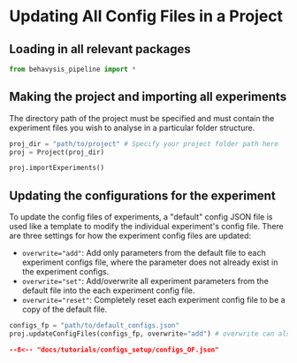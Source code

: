 # Updating All Config Files in a Project

## Loading in all relevant packages

```python
from behavysis_pipeline import *
```

## Making the project and importing all experiments

The directory path of the project must be specified and must contain the experiment files you wish to analyse in a particular folder structure.

```python
proj_dir = "path/to/project" # Specify your project folder path here
proj = Project(proj_dir)

proj.importExperiments()
```

## Updating the configurations for the experiment

To update the config files of experiments, a "default" config JSON file is used like a template to modify the individual experiment's config file.
There are three settings for how the experiment config files are updated:

- `overwrite="add"`: Add only parameters from the default file to each experiment configs file, where the parameter does not already exist in the experiment configs.
- `overwrite="set"`: Add/overwrite all experiment parameters from the default file into the each experiment config file.
- `overwrite="reset"`: Completely reset each experiment config file to be a copy of the default file.

```python
configs_fp = "path/to/default_configs.json"
proj.updateConfigFiles(configs_fp, overwrite="add") # overwrite can also be "set" or "reset"
```

```json title="configs_OF.json"
--8<-- "docs/tutorials/configs_setup/configs_OF.json"
```
